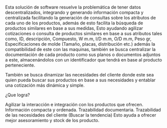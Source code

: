 Esta solución de software resuelve la problemática de tener datos descentralizados, integrando y generando información compacta y centralizada facilitando
la generación de consultas sobre los atributos de cada uno de los productos, además de esto facilita la búsqueda de productos similares en base a sus medidas, 
Esto ayudando agilizar cotizaciones o consulta de productos similares en base a sus atributos tales como, ID, descripción, Compuesto, W m.m, I/D m.m, O/D m.m, 
Peso gr, Especificaciones de molde (Tamaño, placas, distribución etc.) además la compatibilidad de este con las maquinas, también se busca centralizar la 
documentación de cada producto como sus planos o documentos adjuntos a este, almacenándolos con un identificador que tendrá en base al producto perteneciente.

También se busca dinamizar las necesidades del cliente donde este sea quien pueda buscar sus productos en base a sus necesidades y entablar una cotización más
dinámica y simple. 

¿Que logra?

Agilizar la interacción e integración con los productos que ofrecen.
Información compacta y ordenada. 
Trazabilidad documentaria. 
Trazabilidad de las necesidades del cliente (Buscar la tendencia) Esto ayuda a ofrecer mejor asesoramiento y stock de los producto.


